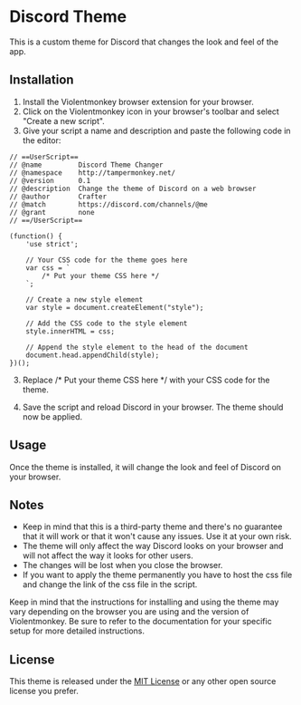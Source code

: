 # Discord Theme

This is a custom theme for Discord that changes the look and feel of the app.

## Installation

1. Install the Violentmonkey browser extension for your browser.
2. Click on the Violentmonkey icon in your browser's toolbar and select "Create a new script".
3. Give your script a name and description and paste the following code in the editor:

```
// ==UserScript==
// @name         Discord Theme Changer
// @namespace    http://tampermonkey.net/
// @version      0.1
// @description  Change the theme of Discord on a web browser
// @author       Crafter
// @match        https://discord.com/channels/@me
// @grant        none
// ==/UserScript==

(function() {
    'use strict';

    // Your CSS code for the theme goes here
    var css = `
        /* Put your theme CSS here */
    `;

    // Create a new style element
    var style = document.createElement("style");

    // Add the CSS code to the style element
    style.innerHTML = css;

    // Append the style element to the head of the document
    document.head.appendChild(style);
})();
```
3. Replace  /* Put your theme CSS here */  with your CSS code for the theme.

4. Save the script and reload Discord in your browser. The theme should now be applied.

## Usage

Once the theme is installed, it will change the look and feel of Discord on your browser.

## Notes

- Keep in mind that this is a third-party theme and there's no guarantee that it will work or that it won't cause any issues. Use it at your own risk.
- The theme will only affect the way Discord looks on your browser and will not affect the way it looks for other users.
- The changes will be lost when you close the browser.
- If you want to apply the theme permanently you have to host the css file and change the link of the css file in the script.

Keep in mind that the instructions for installing and using the theme may vary depending on the browser you are using and the version of Violentmonkey. Be sure to refer to the documentation for your specific setup for more detailed instructions.

## License

This theme is released under the [MIT License](https://opensource.org/licenses/MIT) or any other open source license you prefer.
